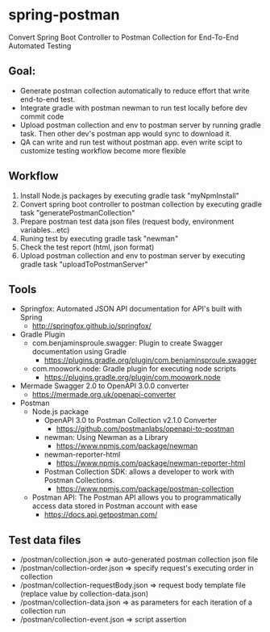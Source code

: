 # spring-postman
Convert Spring Boot Controller to Postman Collection for End-To-End Automated Testing
## Goal:
* Generate postman collection automatically to reduce effort that write end-to-end test.
* Integrate gradle with postman newman to run test locally before dev commit code
* Upload postman collection and env to postman server by running gradle task. Then other dev's postman app would sync to download it.
* QA can write and run test without postman app. even write scipt to customize testing workflow become more flexible

## Workflow
1. Install Node.js packages by executing gradle task "myNpmInstall"
2. Convert spring boot controller to postman collection by executing gradle task "generatePostmanCollection"
3. Prepare postman test data json files (request body, environment variables...etc)
4. Runing test by executing gradle task "newman"
5. Check the test report (html, json format)
6. Upload postman collection and env to postman server by executing gradle task "uploadToPostmanServer"

## Tools
* Springfox: Automated JSON API documentation for API's built with Spring
	* http://springfox.github.io/springfox/
* Gradle Plugin
	* com.benjaminsproule.swagger: Plugin to create Swagger documentation using Gradle
		* https://plugins.gradle.org/plugin/com.benjaminsproule.swagger
	* com.moowork.node: Gradle plugin for executing node scripts
		* https://plugins.gradle.org/plugin/com.moowork.node
* Mermade Swagger 2.0 to OpenAPI 3.0.0 converter
	* https://mermade.org.uk/openapi-converter
* Postman
	* Node.js package
		* OpenAPI 3.0 to Postman Collection v2.1.0 Converter
			* https://github.com/postmanlabs/openapi-to-postman
		* newman: Using Newman as a Library
			* https://www.npmjs.com/package/newman
		* newman-reporter-html
			* https://www.npmjs.com/package/newman-reporter-html
		* Postman Collection SDK: allows a developer to work with Postman Collections.
			* https://www.npmjs.com/package/postman-collection
	* Postman API: The Postman API allows you to programmatically access data stored in Postman account with ease
		* https://docs.api.getpostman.com/

## Test data files
* /postman/collection.json => auto-generated postman collection json file
* /postman/collection-order.json => specify request's executing order in collection
* /postman/collection-requestBody.json => request body template file (replace value by collection-data.json)
* /postman/collection-data.json => as parameters for each iteration of a collection run
* /postman/collection-event.json => script assertion


